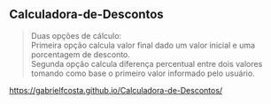 ## Calculadora-de-Descontos

>Duas opções de cálculo:  
>Primeira opção calcula valor final dado um valor inicial e uma porcentagem de desconto.  
>Segunda opção calcula diferença percentual entre dois valores tomando como base o primeiro valor informado pelo usuário.  

https://gabrielfcosta.github.io/Calculadora-de-Descontos/

